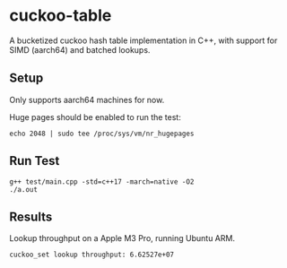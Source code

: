 # cuckoo-table
A bucketized cuckoo hash table implementation in C++, with support for SIMD (aarch64) and batched lookups.

## Setup
Only supports aarch64 machines for now.

Huge pages should be enabled to run the test:
```
echo 2048 | sudo tee /proc/sys/vm/nr_hugepages
```

## Run Test
```
g++ test/main.cpp -std=c++17 -march=native -O2
./a.out
```

## Results
Lookup throughput on a Apple M3 Pro, running Ubuntu ARM.
```
cuckoo_set lookup throughput: 6.62527e+07
```
